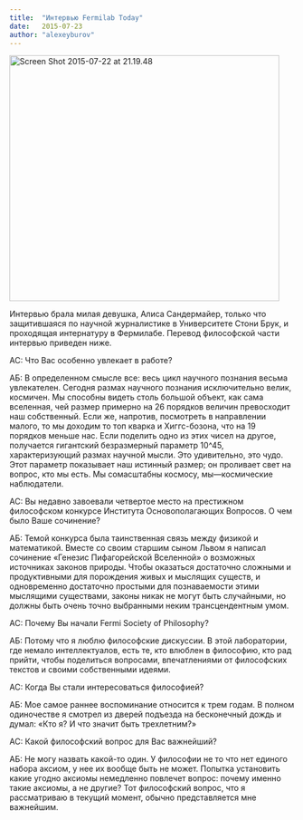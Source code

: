 ```yaml
---
title:  "Интервью Fermilab Today"
date:   2015-07-23
author: "alexeyburov"
---
```


<div class="text">
<div class="content">

<a href="https://russianchicagophilosophyforum.files.wordpress.com/2015/07/screen-shot-2015-07-22-at-21-19-48.png"><img class="alignnone  wp-image-122" src="https://russianchicagophilosophyforum.files.wordpress.com/2015/07/screen-shot-2015-07-22-at-21-19-48.png?w=300" alt="Screen Shot 2015-07-22 at 21.19.48" width="477" height="434" /></a>

Интервью брала милая девушка, Алиса Сандермайер, только что защитившаяся по научной журналистике в Университете Стони Брук, и проходящая интернатуру в Фермилабе. Перевод философской части интервью приведен ниже.

АС: Что Вас особенно увлекает в работе?

АБ: В определенном смысле все: весь цикл научного познания весьма увлекателен. Сегодня размах научного познания исключительно велик, космичен. Мы способны видеть столь большой объект, как сама вселенная, чей размер примерно на 26 порядков величин превосходит наш собственный. Если же, напротив, посмотреть в направлении малого, то мы доходим то топ кварка и Хиггс-бозона, что на 19 порядков меньше нас. Если поделить одно из этих чисел на другое, получается гигантский безразмерный параметр 10^45, характеризующий размах научной мысли. Это удивительно, это чудо. Этот параметр показывает наш истинный размер; он проливает свет на вопрос, кто мы есть. Мы сомасштабны космосу, мы—космические наблюдатели.

АС: Вы недавно завоевали четвертое место на престижном философском конкурсе Института Основополагающих Вопросов. О чем было Ваше сочинение?

АБ: Темой конкурса была таинственная связь между физикой и математикой. Вместе со своим старшим сыном Львом я написал сочинение «Генезис Пифагорейской Вселенной» о возможных источниках законов природы. Чтобы оказаться достаточно сложными и продуктивными для порождения живых и мыслящих существ, и одновременно достаточно простыми для познаваемости этими мыслящими существами, законы никак не могут быть случайными, но должны быть очень точно выбранными неким трансцендентным умом.

АС: Почему Вы начали Fermi Society of Philosophy?

АБ: Потому что я люблю философские дискуссии. В этой лаборатории, где немало интеллектуалов, есть те, кто влюблен в философию, кто рад прийти, чтобы поделиться вопросами, впечатлениями от философских текстов и своими собственными идеями.

АС: Когда Вы стали интересоваться философией?

АБ: Мое самое раннее воспоминание относится к трем годам. В полном одиночестве я смотрел из дверей подъезда на бесконечный дождь и думал: «Кто я? И что значит быть трехлетним?»

АС: Какой философский вопрос для Вас важнейший?

АБ: Не могу назвать какой-то один. У философии не то что нет единого набора аксиом, у нее их вообще быть не может. Попытка установить какие угодно аксиомы немедленно повлечет вопрос: почему именно такие аксиомы, а не другие? Тот философский вопрос, что я рассматриваю в текущий момент, обычно представляется мне важнейшим.

</div>
</div>